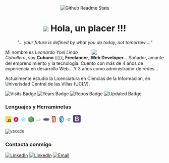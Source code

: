 <p align="center">
 <img width="100px" src="https://res.cloudinary.com/anuraghazra/image/upload/v1594908242/logo_ccswme.svg" align="center" alt="Github Readme Stats" />
 <h1 align="center"><img src='https://media.giphy.com/media/hvRJCLFzcasrR4ia7z/giphy.gif' width='25px'> Hola, un placer !!!</h1>
</p>
<p align="center"><i>"... your future is defined by what you do today, not tomorrow ..."</i></p>
<img align='right' src="https://media.giphy.com/media/hqU2KkjW5bE2v2Z7Q2/giphy.gif" width="230">

Mi nombre es *Leonardo Yoel Lindo Caballero*, soy **Cubano** 🇨🇺, **Freelancer**, **Web Developer**... Soñador, amante del emprendimiento y la tecnología. Cuento con más de 4 años de experiencia en desarrollo Web... Y 3 años como administrador de redes...

Actualmente estudio la Licenciatura en Ciencias de la Información, en Univerisdad Central de las Villas (UCLV).

![Visits Badge](https://badges.pufler.dev/visits/LeonardoYoel/LeonardoYoel?) ![Years Badge](https://badges.pufler.dev/years/LeonardoYoel) ![Repos Badge](https://badges.pufler.dev/repos/LeonardoYoel) ![Updated Badge](https://badges.pufler.dev/updated/LeonardoYoel/LeonardoYoel)

### Lenguajes y Herraminetas
[<code><img height="20" src="https://raw.githubusercontent.com/github/explore/80688e429a7d4ef2fca1e82350fe8e3517d3494d/topics/javascript/javascript.png"></code>](https://jquery.com/) <code><img height="20" src="https://raw.githubusercontent.com/github/explore/80688e429a7d4ef2fca1e82350fe8e3517d3494d/topics/angular/angular.png"></code> <code><img height="20" src="https://raw.githubusercontent.com/github/explore/80688e429a7d4ef2fca1e82350fe8e3517d3494d/topics/react/react.png"></code> <code><img height="20" src="https://raw.githubusercontent.com/github/explore/80688e429a7d4ef2fca1e82350fe8e3517d3494d/topics/nodejs/nodejs.png"></code> <code><img height="20" src="https://raw.githubusercontent.com/github/explore/80688e429a7d4ef2fca1e82350fe8e3517d3494d/topics/mysql/mysql.png"></code> [<code><img height="20" src="https://raw.githubusercontent.com/github/explore/80688e429a7d4ef2fca1e82350fe8e3517d3494d/topics/php/php.png"></code>](https://php.net/)   <code><img height="20" src="https://raw.githubusercontent.com/github/explore/80688e429a7d4ef2fca1e82350fe8e3517d3494d/topics/html/html.png"></code>  <code><img height="20" src="https://raw.githubusercontent.com/github/explore/80688e429a7d4ef2fca1e82350fe8e3517d3494d/topics/css/css.png"></code>  <code><img height="20" src="https://raw.githubusercontent.com/github/explore/80688e429a7d4ef2fca1e82350fe8e3517d3494d/topics/tailwind/tailwind.png"></code> [<code><img src="https://raw.githubusercontent.com/github/explore/80688e429a7d4ef2fca1e82350fe8e3517d3494d/topics/bootstrap/bootstrap.png" alt="Bootstrap" width="24"></code>](https://getbootstrap.com/) 

[<code><img src="https://upload.wikimedia.org/wikipedia/commons/thumb/2/2d/Visual_Studio_Code_1.18_icon.svg/1200px-Visual_Studio_Code_1.18_icon.svg.png" alt="vscode" width="18"></code>](https://code.visualstudio.com/)


###  Contacta conmigo
[<img alt="LinkedIn" src="https://img.shields.io/badge/Telegram-@L30_YLC-green?style=flat&logo=telegram">](https://t.me/l30_ylc) [<img alt="LinkedIn" src="https://img.shields.io/badge/LinkedIn-@LYLC-green?style=flat&logo=linkedin">](https://cu.linkedin.com/in/lylc) [<img alt="Email" src="https://img.shields.io/badge/Email-leonardo.yoel@gmail.com-green?style=flat&logo=gmail">](mailto:leonardo.yoel@gmail.com)

